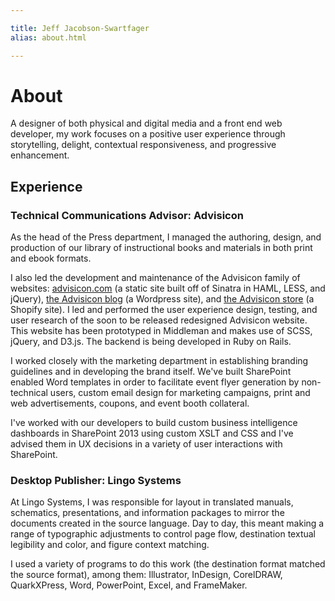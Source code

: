 ```yaml
---

title: Jeff Jacobson-Swartfager
alias: about.html

---
```


# About 

A designer of both physical and digital media and a front end web developer, 
my work focuses on a positive user experience through storytelling, delight, 
contextual responsiveness, and progressive enhancement.

## Experience

### Technical Communications Advisor: Advisicon 

As the head of the Press department, I managed the authoring, design, and
production of our library of instructional books and materials in both print
and ebook formats. 

I also led the development and maintenance of the Advisicon family of websites:
[advisicon.com](http://advisicon.com) (a static site built off of Sinatra in
HAML, LESS, and jQuery), [the Advisicon blog](http://blog.advisicon.com) (a
Wordpress site), and [the Advisicon store](http://store.advisicon.com) (a
Shopify site). I led and performed the user experience design, testing, and
user research of the soon to be released redesigned Advisicon website. This
website has been prototyped in Middleman and makes use of SCSS, jQuery, and
D3.js. The backend is being developed in Ruby on Rails.

I worked closely with the marketing department in establishing branding
guidelines and in developing the brand itself. We've built SharePoint enabled
Word templates in order to facilitate event flyer generation by non-technical
users, custom email design for marketing campaigns, print and web
advertisements, coupons, and event booth collateral.

I've worked with our developers to build custom business intelligence
dashboards in SharePoint 2013 using custom XSLT and CSS and I've advised them
in UX decisions in a variety of user interactions with SharePoint.

### Desktop Publisher: Lingo Systems 

At Lingo Systems, I was responsible for layout in translated manuals,
schematics, presentations, and information packages to mirror the documents
created in the source language. Day to day, this meant making a range of
typographic adjustments to control page flow, destination textual legibility
and color, and figure context matching.

I used a variety of programs to do this work (the destination format matched
the source format), among them: Illustrator, InDesign, CorelDRAW, QuarkXPress,
Word, PowerPoint, Excel, and FrameMaker.
